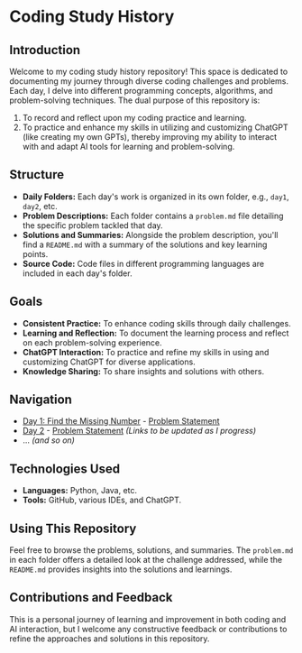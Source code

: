 # Coding Study History

## Introduction
Welcome to my coding study history repository! This space is dedicated to documenting my journey through diverse coding challenges and problems. Each day, I delve into different programming concepts, algorithms, and problem-solving techniques. The dual purpose of this repository is:
1. To record and reflect upon my coding practice and learning.
2. To practice and enhance my skills in utilizing and customizing ChatGPT (like creating my own GPTs), thereby improving my ability to interact with and adapt AI tools for learning and problem-solving.

## Structure
- **Daily Folders:** Each day's work is organized in its own folder, e.g., `day1`, `day2`, etc.
- **Problem Descriptions:** Each folder contains a `problem.md` file detailing the specific problem tackled that day.
- **Solutions and Summaries:** Alongside the problem description, you'll find a `README.md` with a summary of the solutions and key learning points.
- **Source Code:** Code files in different programming languages are included in each day's folder.

## Goals
- **Consistent Practice:** To enhance coding skills through daily challenges.
- **Learning and Reflection:** To document the learning process and reflect on each problem-solving experience.
- **ChatGPT Interaction:** To practice and refine my skills in using and customizing ChatGPT for diverse applications.
- **Knowledge Sharing:** To share insights and solutions with others.

## Navigation
- [Day 1: Find the Missing Number](/Day1/README.md) - [Problem Statement](/Day1/problem.md)
- [Day 2](/Day2/README.md) - [Problem Statement](/Day2/problem.md) *(Links to be updated as I progress)*
- ... *(and so on)*

## Technologies Used
- **Languages:** Python, Java, etc.
- **Tools:** GitHub, various IDEs, and ChatGPT.

## Using This Repository
Feel free to browse the problems, solutions, and summaries. The `problem.md` in each folder offers a detailed look at the challenge addressed, while the `README.md` provides insights into the solutions and learnings.

## Contributions and Feedback
This is a personal journey of learning and improvement in both coding and AI interaction, but I welcome any constructive feedback or contributions to refine the approaches and solutions in this repository.

